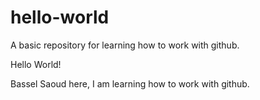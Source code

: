 # hello-world
A basic repository for learning how to work with github. 

Hello World!

Bassel Saoud here, I am learning how to work with github.
